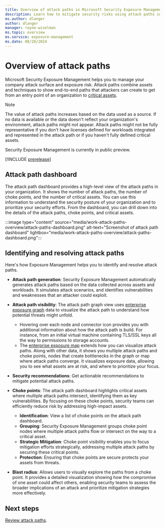 ```yaml
---
title: Overview of attack paths in Microsoft Security Exposure Management
description: Learn how to mitigate security risks using attack paths in Microsoft Security Exposure Management.
ms.author: dlanger
author: dlanger
manager: rayne-wiselman
ms.topic: overview
ms.service: exposure-management
ms.date: 08/20/2024
---
```


# Overview of attack paths

Microsoft Security Exposure Management helps you to manage your company attack surface and exposure risk. Attack paths combine assets and techniques to show end-to-end paths that attackers can create to get from an entry point of an organization to [critical assets](critical-asset-management.md).

> [!NOTE]
> The value of attack paths increases based on the data used as a source. If no data is available or the data doesn't reflect your organization's environment, attack paths might not appear. Attack paths might not be fully representative if you don't have licenses defined for workloads integrated and represented in the attack path or if you haven't fully defined critical assets.

Security Exposure Management is currently in public preview.

[!INCLUDE [prerelease](../includes/prerelease.md)]

## Attack path dashboard

The attack path dashboard provides a high-level view of the attack paths in your organization. It shows the number of attack paths, the number of choke points, and the number of critical assets. You can use this information to understand the security posture of your organization and to prioritize your security efforts. From the dashboard, you can drill down into the details of the attack paths, choke points, and critical assets.

:::image type="content" source="media/work-attack-paths-overview/attack-paths-dashboard.png" alt-text="Screenshot of attack path dashboard" lightbox="media/work-attack-paths-overview/attack-paths-dashboard.png":::

## Identifying and resolving attack paths

Here's how Exposure Management helps you to identify and resolve attack paths.

- **Attack path generation**: Security Exposure Management automatically generates attack paths based on the data collected across assets and workloads. It simulates attack scenarios, and identifies vulnerabilities and weaknesses that an attacker could exploit.
- **Attack path visibility**: The attack path graph view uses [enterprise exposure graph](cross-workload-attack-surfaces.md) data to visualize the attack path to understand how potential threats might unfold.
  - Hovering over each node and connector icon provides you with additional information about how the attack path is build. For instance, from an initial virtual machine containing TLS/SSL keys all the way to permissions to storage accounts.
  - The [enterprise exposure map](enterprise-exposure-map.md) extends how you can visualize attack paths. Along with other data, it shows you multiple attack paths and choke points, nodes that create bottlenecks in the graph or map where attack paths converge. It visualizes exposure data, allowing you to see what assets are at risk, and where to prioritize your focus.
- **Security recommendations**: Get actionable recommendations to mitigate potential attack paths.
- **Choke points**: The attack path dashboard highlights critical assets where multiple attack paths intersect, identifying them as key vulnerabilities. By focusing on these choke points, security teams can efficiently reduce risk by addressing high-impact assets.

  - **Identification**: View a list of choke points on the attack path dashboard.
  - **Grouping**: Security Exposure Management groups choke point nodes where multiple attack paths flow or intersect on the way to a critical asset.
  - **Strategic Mitigation**: Choke point visibility enables you to focus mitigation efforts strategically, addressing multiple attack paths by securing these critical points.
  - **Protection**: Ensuring that choke points are secure protects your assets from threats.
- **Blast radius**: Allows users to visually explore the paths from a choke point. It provides a detailed visualization showing how the compromise of one asset could affect others, enabling security teams to assess the broader implications of an attack and prioritize mitigation strategies more effectively.


## Next steps

[Review attack paths](review-attack-paths.md).
